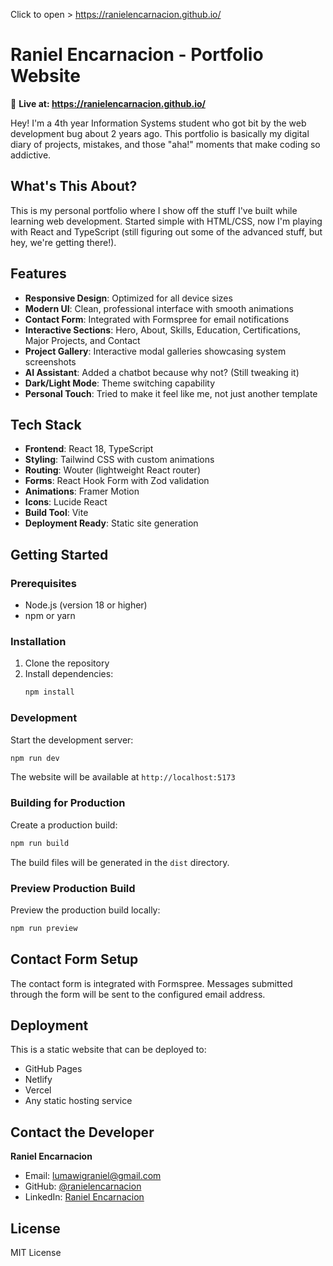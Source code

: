 Click to open > https://ranielencarnacion.github.io/

# Raniel Encarnacion - Portfolio Website

🚀 **Live at: https://ranielencarnacion.github.io/**

Hey! I'm a 4th year Information Systems student who got bit by the web development bug about 2 years ago. This portfolio is basically my digital diary of projects, mistakes, and those "aha!" moments that make coding so addictive.

## What's This About?
This is my personal portfolio where I show off the stuff I've built while learning web development. Started simple with HTML/CSS, now I'm playing with React and TypeScript (still figuring out some of the advanced stuff, but hey, we're getting there!).

## Features

- **Responsive Design**: Optimized for all device sizes
- **Modern UI**: Clean, professional interface with smooth animations
- **Contact Form**: Integrated with Formspree for email notifications
- **Interactive Sections**: Hero, About, Skills, Education, Certifications, Major Projects, and Contact
- **Project Gallery**: Interactive modal galleries showcasing system screenshots
- **AI Assistant**: Added a chatbot because why not? (Still tweaking it)
- **Dark/Light Mode**: Theme switching capability
- **Personal Touch**: Tried to make it feel like me, not just another template

## Tech Stack

- **Frontend**: React 18, TypeScript
- **Styling**: Tailwind CSS with custom animations
- **Routing**: Wouter (lightweight React router)
- **Forms**: React Hook Form with Zod validation
- **Animations**: Framer Motion
- **Icons**: Lucide React
- **Build Tool**: Vite
- **Deployment Ready**: Static site generation

## Getting Started

### Prerequisites

- Node.js (version 18 or higher)
- npm or yarn

### Installation

1. Clone the repository
2. Install dependencies:
   ```bash
   npm install
   ```

### Development

Start the development server:
```bash
npm run dev
```

The website will be available at `http://localhost:5173`

### Building for Production

Create a production build:
```bash
npm run build
```

The build files will be generated in the `dist` directory.

### Preview Production Build

Preview the production build locally:
```bash
npm run preview
```

## Contact Form Setup

The contact form is integrated with Formspree. Messages submitted through the form will be sent to the configured email address.

## Deployment

This is a static website that can be deployed to:
- GitHub Pages
- Netlify
- Vercel
- Any static hosting service

## Contact the Developer
**Raniel Encarnacion** 
- Email: lumawigraniel@gmail.com
- GitHub: [@ranielencarnacion](https://github.com/ranielencarnacion)
- LinkedIn: [Raniel Encarnacion](https://linkedin.com/in/encarnacion-raniel-b78416263)

## License

MIT License
